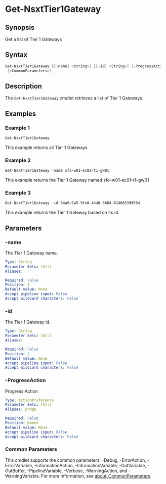 # Get-NsxtTier1Gateway

## Synopsis

Get a list of Tier 1 Gateways

## Syntax

```powershell
Get-NsxtTier1Gateway [[-name] <String>] [[-id] <String>] [-ProgressAction <ActionPreference>]
 [<CommonParameters>]
```

## Description

The `Get-NsxtTier1Gateway` cmdlet retrieves a list of Tier 1 Gateways.

## Examples

### Example 1

```powershell
Get-NsxtTier1Gateway
```

This example returns all Tier 1 Gateways

### Example 2

```powershell
Get-NsxtTier1Gateway -name sfo-w01-ec01-t1-gw01
```

This example returns the Tier 1 Gateway named sfo-w01-ec01-t1-gw01

### Example 3

```powershell
Get-NsxtTier1Gateway -id 84a6c7a5-9fe8-4446-8684-814663399584
```

This example returns the Tier 1 Gateway based on its id.

## Parameters

### -name

The Tier 1 Gateway name.

```yaml
Type: String
Parameter Sets: (All)
Aliases:

Required: False
Position: 1
Default value: None
Accept pipeline input: False
Accept wildcard characters: False
```

### -id

The Tier 1 Gateway id.

```yaml
Type: String
Parameter Sets: (All)
Aliases:

Required: False
Position: 2
Default value: None
Accept pipeline input: False
Accept wildcard characters: False
```

### -ProgressAction

Progress Action

```yaml
Type: ActionPreference
Parameter Sets: (All)
Aliases: proga

Required: False
Position: Named
Default value: None
Accept pipeline input: False
Accept wildcard characters: False
```

### Common Parameters

This cmdlet supports the common parameters: -Debug, -ErrorAction, -ErrorVariable, -InformationAction, -InformationVariable, -OutVariable, -OutBuffer, -PipelineVariable, -Verbose, -WarningAction, and -WarningVariable. For more information, see [about_CommonParameters](http://go.microsoft.com/fwlink/?LinkID=113216).
